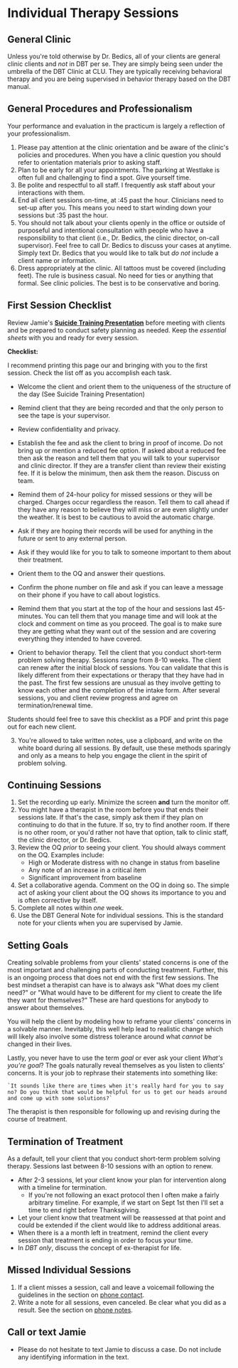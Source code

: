 # Individual Therapy Sessions

## General Clinic

Unless you're told otherwise by Dr. Bedics, all of your clients are general clinic clients and _not_ in DBT per se.  They are simply being seen under the umbrella of the DBT Clinic at CLU.  They are typically receiving behavioral therapy and you are being supervised in behavior therapy based on the DBT manual.

## General Procedures and Professionalism

Your performance and evaluation in the practicum is largely a reflection of your professionalism. 

1. Please pay attention at the clinic orientation and be aware of the clinic's policies and procedures. When you have a clinic question you should refer to orientation materials prior to asking staff. 
2. Plan to be early for all your appointments. The parking at Westlake is often full and challenging to find a spot. Give yourself time.
3. Be polite and respectful to all staff.  I frequently ask staff about your interactions with them. 
4. End all client sessions on-time, at :45 past the hour. Clinicians need to set-up after you.  This means you need to start winding down your sessions but :35 past the hour. 
5. You should not talk about your clients openly in the office or outside of purposeful and intentional consultation with people who have a responsibility to that client (i.e., Dr. Bedics, the clinic director, on-call supervisor).  Feel free to call Dr. Bedics to discuss your cases at anytime.  Simply text Dr. Bedics that you would like to talk but _do not_ include a client name or information.
6. Dress appropriately at the clinic.  All tattoos must be covered (including feet).  The rule is business casual.  No need for ties or anything that formal.  See clinic policies.  The best is to be conservative and boring.  

## First Session Checklist

Review Jamie's **[Suicide Training Presentation](https://speakerdeck.com/jdbedics/clu-2018-community-counseling-safety-training)** before meeting with clients and be prepared to conduct safety planning as needed. Keep the *essential sheets* with you and ready for every session.
   
**Checklist:**

I recommend printing this page our and bringing with you to the first session.  Check the list off as you accomplish each task.

  * Welcome the client and orient them to the uniqueness of the structure of the day (See Suicide Training Presentation)
    
  * Remind client that they are being recorded and that the only person to see the tape is your supervisor.
    
  * Review confidentiality and privacy.  
    
  * Establish the fee and ask the client to bring in proof of income.  Do not bring up or mention a reduced fee option. If asked about a reduced fee then ask the reason and tell them that you will talk to your supervisor and clinic director.  If they are a transfer client than review their existing fee. If it is below the minimum, then ask them the reason.  Discuss on team.    

  * Remind them of 24-hour policy for missed sessions or they will be charged.  Charges occur regardless the reason. Tell them to call ahead if they have any reason to believe they will miss or are even slightly under the weather.  It is best to be cautious to avoid the automatic charge. 

  * Ask if they are hoping their records will be used for anything in the future or sent to any external person.

  * Ask if they would like for you to talk to someone important to them about their treatment.

  * Orient them to the OQ and answer their questions.

  * Confirm the phone number on file and ask if you can leave a message on their phone if you have to call about logistics.

  * Remind them that you start at the top of the hour and sessions last 45-minutes.  You can tell them that you manage time and will look at the clock and comment on time as you proceed.  The goal is to make sure they are getting what they want out of the session and are covering everything they intended to have covered.

  * Orient to behavior therapy.  Tell the client that you conduct short-term problem solving therapy.  Sessions range from 8-10 weeks.  The client can renew after the initial block of sessions.  You can validate that this is likely different from their expectations or therapy that they have had in the past. The first few sessions are unusual as they involve getting to know each other and the completion of the intake form.  After several sessions, you and client review progress and  agree on termination/renewal time.

Students should feel free to save this checklist as a PDF and print this page out for each new client. 

3. You're allowed to take written notes, use a clipboard, and write on the white board during all sessions. By default, use these methods sparingly and only as a means to help you engage the client in the spirit of problem solving. 

## Continuing Sessions

1. Set the recording up early. Minimize the screen **and** turn the monitor off.
2. You might have a therapist in the room before you that ends their sessions late. If that's the case, simply ask them if they plan on continuing to do that in the future.  If so, try to find another room.  If there is no other room, or you'd rather not have that option, talk to clinic staff, the clinic director, or Dr. Bedics.
3. Review the OQ _prior_ to seeing your client. You should always comment on the OQ. Examples include:
    * High or Moderate distress with no change in status from baseline
    * Any note of an increase in a critical item 
    * Significant improvement from baseline
5.  Set a collaborative agenda. Comment on the OQ in doing so. The simple act of asking your client about the OQ shows its importance to you and is often corrective by itself.
5. Complete all notes within *one* week. 
6. Use the DBT General Note for individual sessions.  This is the standard note for your clients when you are supervised by Jamie. 

## Setting Goals

Creating solvable problems from your clients' stated concerns is one of the most important and challenging parts of conducting treatment. Further, this is an ongoing process that does not end with the first few sessions.   The best mindset a therapist can have is to always ask "What does my client need?" or "What would have to be different for my client to create the life they want for themselves?"  These are hard questions for anybody to answer about themselves. 

You will help the client by modeling how to reframe your clients' concerns in a solvable manner. Inevitably, this well help lead to realistic change which will likely also involve some distress tolerance around what _cannot_ be changed in their lives.    

Lastly, you never have to use the term _goal_ or ever ask your client _What's you're goal_?  The goals naturally reveal themselves as you listen to clients' concerns. It is your job to rephrase their statements into something like:

    `It sounds like there are times when it's really hard for you to say no? Do you think that would be helpful for us to get our heads around and come up with some solutions?`

The therapist is then responsible for following up and revising during the course of treatment. 

## Termination of Treatment

As a default, tell your client that you conduct short-term problem solving therapy.  Sessions last between 8-10 sessions with an option to renew.

* After 2-3 sessions, let your client know your plan for intervention along with a timeline for termination.
    * If you're not following an exact protocol then I often make a fairly arbitrary timeline.  For example, if we start on Sept 1st then I'll set a time to end right before Thanksgiving.  
* Let your client know that treatment will be reassessed at that point and could be extended if the client would like to address additional areas.
* When there is a a month left in treatment, remind the client every session that treatment is ending in order to focus your time. 
* In _DBT only_, discuss the concept of ex-therapist for life. 

## Missed Individual Sessions

1. If a client misses a session, call and leave a voicemail following the guidelines in the section on [phone contact](phone-contact-with-clients.html).
2. Write a note for all sessions, even canceled.  Be clear what you did as a result. See the section on [phone notes](phone-contact-with-clients.html).
  

## Call or text Jamie

* Please do not hesitate to text Jamie to discuss a case.  Do not include any identifying information in the text.
